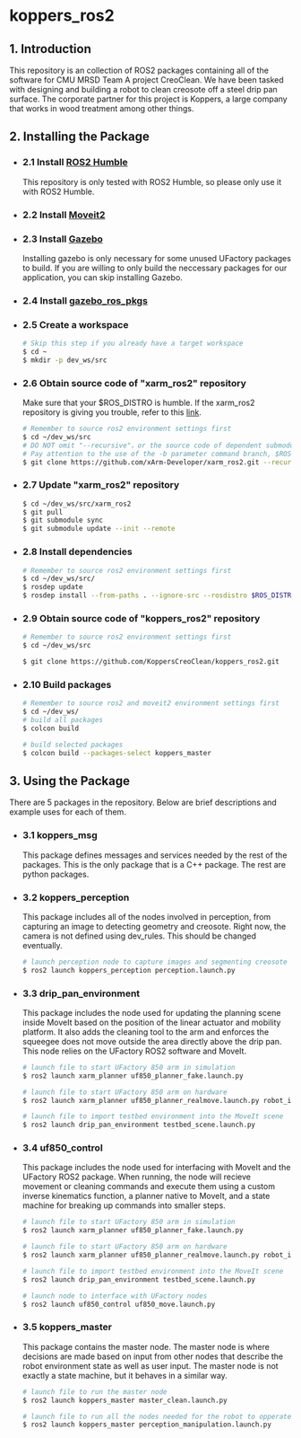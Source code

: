 # koppers_ros2

## 1. Introduction

This repository is an collection of ROS2 packages containing all of the software for CMU MRSD Team A project CreoClean. We have been tasked with designing and building a robot to clean creosote off a steel drip pan surface. The corporate partner for this project is Koppers, a large company that works in wood treatment among other things.

## 2. Installing the Package

- ### 2.1 Install [ROS2 Humble](https://docs.ros.org/en/ros2_documentation/humble/Installation.html)
    This repository is only tested with ROS2 Humble, so please only use it with ROS2 Humble.

- ### 2.2 Install [Moveit2](https://moveit.ros.org/install-moveit2/binary/)  

- ### 2.3 Install [Gazebo](https://classic.gazebosim.org/tutorials?tut=install_ubuntu)
    Installing gazebo is only necessary for some unused UFactory packages to build. If you are willing to only build the neccessary packages for our application, you can skip installing Gazebo.

- ### 2.4 Install [gazebo_ros_pkgs](http://gazebosim.org/tutorials?tut=ros2_installing&cat=connect_ros)

- ### 2.5 Create a workspace
    ```bash
    # Skip this step if you already have a target workspace
    $ cd ~
    $ mkdir -p dev_ws/src
    ```

- ### 2.6 Obtain source code of "xarm_ros2" repository
    Make sure that your $ROS_DISTRO is humble. If the xarm_ros2 repository is giving you trouble, refer to this [link](https://github.com/xArm-Developer/xarm_ros2/blob/humble/ReadMe.md).
    ```bash
    # Remember to source ros2 environment settings first
    $ cd ~/dev_ws/src
    # DO NOT omit "--recursive"，or the source code of dependent submodule will not be downloaded.
    # Pay attention to the use of the -b parameter command branch, $ROS_DISTRO indicates the currently activated ROS version, if the ROS environment is not activated, you need to customize the specified branch (foxy/galactic/humble)
    $ git clone https://github.com/xArm-Developer/xarm_ros2.git --recursive -b $ROS_DISTRO
    ```

- ### 2.7 Update "xarm_ros2" repository 
    ```bash
    $ cd ~/dev_ws/src/xarm_ros2
    $ git pull
    $ git submodule sync
    $ git submodule update --init --remote
    ```

- ### 2.8 Install dependencies
    ```bash
    # Remember to source ros2 environment settings first
    $ cd ~/dev_ws/src/
    $ rosdep update
    $ rosdep install --from-paths . --ignore-src --rosdistro $ROS_DISTRO -y
    ```

- ### 2.9 Obtain source code of "koppers_ros2" repository
    ```bash
    # Remember to source ros2 environment settings first
    $ cd ~/dev_ws/src

    $ git clone https://github.com/KoppersCreoClean/koppers_ros2.git
    ```

- ### 2.10 Build packages
    ```bash
    # Remember to source ros2 and moveit2 environment settings first
    $ cd ~/dev_ws/
    # build all packages
    $ colcon build

    # build selected packages
    $ colcon build --packages-select koppers_master
    ```

## 3. Using the Package

There are 5 packages in the repository. Below are brief descriptions and example uses for each of them.

- ### 3.1 koppers_msg
    This package defines messages and services needed by the rest of the packages. This is the only package that is a C++ package. The rest are python packages.
    

- ### 3.2 koppers_perception
    This package includes all of the nodes involved in perception, from capturing an image to detecting geometry and creosote. Right now, the camera is not defined using dev_rules. This should be changed eventually.

    ```bash
    # launch perception node to capture images and segmenting creosote
    $ ros2 launch koppers_perception perception.launch.py
    ```

- ### 3.3 drip_pan_environment
    This package includes the node used for updating the planning scene inside MoveIt based on the position of the linear actuator and mobility platform. It also adds the cleaning tool to the arm and enforces the squeegee does not move outside the area directly above the drip pan. This node relies on the UFactory ROS2 software and MoveIt.

    ```bash
    # launch file to start UFactory 850 arm in simulation
    $ ros2 launch xarm_planner uf850_planner_fake.launch.py

    # launch file to start UFactory 850 arm on hardware
    $ ros2 launch xarm_planner uf850_planner_realmove.launch.py robot_ip:=192.168.1.181

    # launch file to import testbed environment into the MoveIt scene
    $ ros2 launch drip_pan_environment testbed_scene.launch.py

    ```

- ### 3.4 uf850_control
    This package includes the node used for interfacing with MoveIt and the UFactory ROS2 package. When running, the node will recieve movement or cleaning commands and execute them using a custom inverse kinematics function, a planner native to MoveIt, and a state machine for breaking up commands into smaller steps.

    ```bash
    # launch file to start UFactory 850 arm in simulation
    $ ros2 launch xarm_planner uf850_planner_fake.launch.py

    # launch file to start UFactory 850 arm on hardware
    $ ros2 launch xarm_planner uf850_planner_realmove.launch.py robot_ip:=192.168.1.181

    # launch file to import testbed environment into the MoveIt scene
    $ ros2 launch drip_pan_environment testbed_scene.launch.py

    # launch node to interface with UFactory nodes
    $ ros2 launch uf850_control uf850_move.launch.py
    ```


- ### 3.5 koppers_master
    This package contains the master node. The master node is where decisions are made based on input from other nodes that describe the robot environment state as well as user input. The master node is not exactly a state machine, but it behaves in a similar way.


    ```bash
    # launch file to run the master node
    $ ros2 launch koppers_master master_clean.launch.py
    
    # launch file to run all the nodes needed for the robot to opperate
    $ ros2 launch koppers_master perception_manipulation.launch.py
    ```